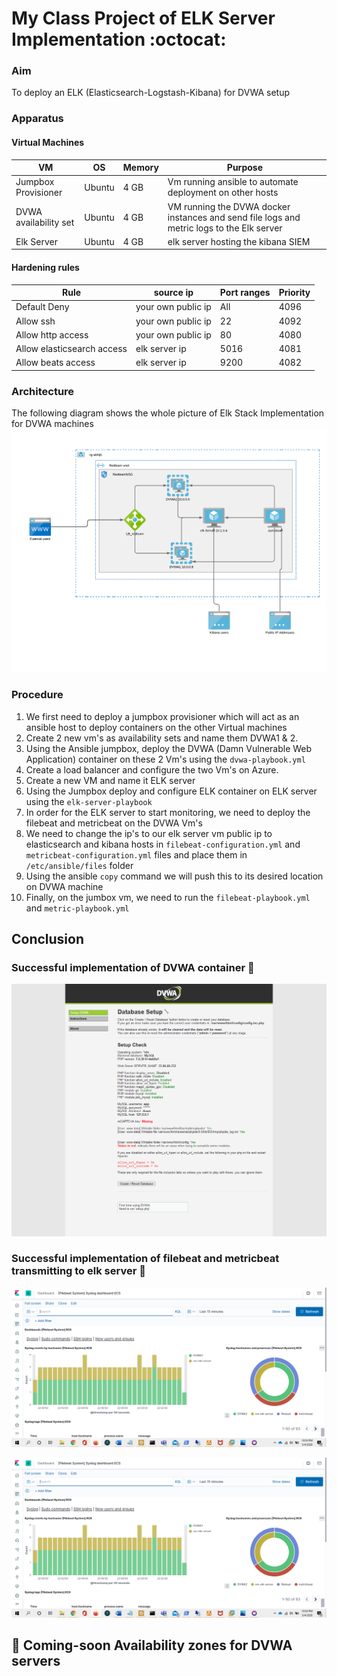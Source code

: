 # My Class Project of ELK Server Implementation :octocat:


### Aim
To deploy an ELK (Elasticsearch-Logstash-Kibana) for DVWA setup

### Apparatus
#### Virtual Machines
|VM| OS |Memory|Purpose|
|--|--|--|--| 
| Jumpbox Provisioner|Ubuntu|4 GB |Vm running ansible to automate deployment on other hosts  |
|DVWA availability set|Ubuntu|4 GB |VM running the DVWA docker instances and send file logs and metric logs to the Elk server|
|Elk Server|Ubuntu|4 GB |elk server hosting the kibana SIEM|

#### Hardening rules
|Rule  |source ip | Port ranges | Priority
|--|--|--|--|
|Default Deny  |your own public ip| All | 4096
|Allow ssh  | your own public ip|22 |4092
|Allow http access | your own public ip|80 |4080
|Allow elasticsearch access|elk server ip| 5016 |4081
|Allow beats access |elk server ip| 9200 |4082


### Architecture
The following diagram shows the whole picture of Elk Stack Implementation for DVWA machines
![Azure archictecture](/diagrams/Azure-Elk-Server-Implementation.png)

### Procedure
1. We first need to deploy a jumpbox provisioner which will act as an ansible host to deploy containers on the other Virtual machines
2. Create 2 new vm's as availability sets and name them DVWA1 & 2.
3. Using the Ansible jumpbox, deploy the DVWA (Damn Vulnerable Web Application) container on these 2 Vm's using the `dvwa-playbook.yml` 
4. Create a load balancer and configure the two Vm's on Azure.
5. Create a new VM and name it ELK server
6. Using the Jumpbox deploy and configure ELK container on ELK server using the `elk-server-playbook`
7. In order for the ELK server to start monitoring, we need to deploy the filebeat and metricbeat on the DVWA Vm's
8. We need to change the ip's to our elk server vm public ip to elasticsearch and kibana hosts in `filebeat-configuration.yml` and `metricbeat-configuration.yml` files and place them in `/etc/ansible/files` folder
9. Using the ansible `copy` command we will push this to its desired location on DVWA machine
10. Finally, on the jumbox vm, we need to run the `filebeat-playbook.yml` and `metric-playbook.yml`

## Conclusion
### Successful implementation of DVWA container :tada:

![DVWA container](/images/dvwa.png)

### Successful implementation of filebeat and metricbeat transmitting to elk server :tada:

![Filebeat Kibana](/images/filebeat-dashboard.png)

![Metricbeat Kibana](/images/filebeat-dashboard.png)

## :loudspeaker: Coming-soon Availability zones for DVWA servers